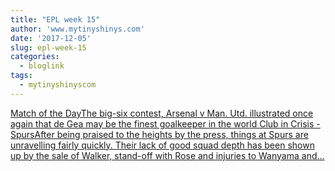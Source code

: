 ```yaml
---
title: "EPL week 15"
author: 'www.mytinyshinys.com'
date: '2017-12-05'
slug: epl-week-15
categories:
  - bloglink
tags:
  - mytinyshinyscom
---
```


[Match of the DayThe big-six contest, Arsenal v Man. Utd. illustrated once again that de Gea may be the finest goalkeeper in the world Club in Crisis - SpursAfter being praised to the heights by the press, things at Spurs are unravelling fairly quickly. Their lack of good squad depth has been shown up by the sale of Walker, stand-off with Rose and injuries to Wanyama and...<click to read more>](https://www.mytinyshinys.com/2017/12/05/epl-week-15/)


